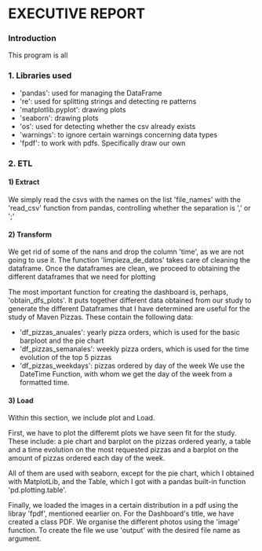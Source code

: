 # EXECUTIVE REPORT

### Introduction 
This program is all 

### 1. Libraries used
- 'pandas': used for managing the DataFrame
- 're': used for splitting strings and detecting re patterns
- 'matplotlib.pyplot': drawing plots
- 'seaborn': drawing plots
- 'os': used for detecting whether the csv already exists
- 'warnings': to ignore certain warnings concerning data types
- 'fpdf': to work with pdfs. Specifically draw our own

### 2. ETL
#### 1) Extract
We simply read the csvs with the names on the list 'file_names' with the 'read_csv' function from pandas, controlling whether the separation is ',' or ';'

#### 2) Transform
We get rid of some of the nans and drop the column 'time', as we are not going to use it. The function 'limpieza_de_datos' takes care of cleaning the dataframe. Once the dataframes are clean, we proceed to obtaining the different dataframes that we need for plotting

The most important function for creating the dashboard is, perhaps, 'obtain_dfs_plots'. It 
puts together different data obtained from our study to generate the different Dataframes that I have determined are useful for the study of Maven Pizzas. These contain the following data:
- 'df_pizzas_anuales': yearly pizza orders, which is used for the basic barploot and the pie chart
- 'df_pizzas_semanales': weekly pizza orders, which is used for the time evolution of the top 5 pizzas
- 'df_pizzas_weekdays': pizzas ordered by day of the week
We use the DateTime Function, with whom we get the day of the week from a formatted time.

#### 3) Load
Within this section, we include plot and Load. 

First, we have to plot the differemt plots we have seen fit for the study. These include: a pie chart and barplot on the pizzas ordered yearly, a table and a time evolution on the most requested pizzas and a barplot on the amount of pizzas ordered each day of the week. 

All of them are used with seaborn, except for the pie chart, which I obtained with MatplotLib, and the Table, which I got with a pandas built-in function 'pd.plotting.table'.

Finally, we loaded the images in a certain distribution in a pdf using the libray 'fpdf', mentioned eearlier on. For the Dashboard's title, we have created a class PDF. We organise the different photos using the 'image' function. To create the file we use 'output' with the desired file name as argument. 